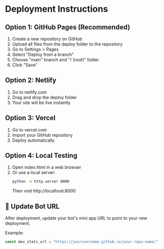 # Deployment Instructions

## Option 1: GitHub Pages (Recommended)

1. Create a new repository on GitHub
2. Upload all files from the deploy folder to the repository
3. Go to Settings > Pages
4. Select "Deploy from a branch"
5. Choose "main" branch and "/ (root)" folder
6. Click "Save"

## Option 2: Netlify

1. Go to netlify.com
2. Drag and drop the deploy folder
3. Your site will be live instantly

## Option 3: Vercel

1. Go to vercel.com
2. Import your GitHub repository
3. Deploy automatically

## Option 4: Local Testing

1. Open index.html in a web browser
2. Or use a local server:
   ```bash
   python -m http.server 8000
   ```
   Then visit http://localhost:8000

## 🔗 Update Bot URL

After deployment, update your bot's mini app URL to point to your new deployment.

Example:
```javascript
const mev_stats_url = "https://yourusername.github.io/your-repo-name/";
```
